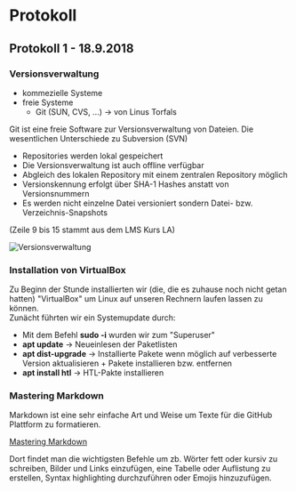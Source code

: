 # Protokoll
## Protokoll 1 - 18.9.2018

### Versionsverwaltung

* kommezielle Systeme
* freie Systeme
  * Git (SUN, CVS, ...) -> von Linus Torfals
  
Git ist eine freie Software zur Versionsverwaltung von Dateien.
Die wesentlichen Unterschiede zu Subversion (SVN)
* Repositories werden lokal gespeichert
* Die Versionsverwaltung ist auch offline verfügbar
* Abgleich des lokalen Repository mit einem zentralen Repository möglich
* Versionskennung erfolgt über SHA-1 Hashes anstatt von Versionsnummern
* Es werden nicht einzelne Datei versioniert sondern Datei- bzw. Verzeichnis-Snapshots

(Zeile 9 bis 15 stammt aus dem LMS Kurs LA)
 
 ![Versionsverwaltung](https://www.google.com/search?q=versionsverwaltung&client=ubuntu&hs=pTM&channel=fs&source=lnms&tbm=isch&sa=X&ved=0ahUKEwi_3dqxrsfdAhUQC-wKHUc4BcEQ_AUICygC&biw=1853&bih=821#imgrc=J9BhjeWrB4-leM:)
 
 ### Installation von VirtualBox
 
Zu Beginn der Stunde installierten wir (die, die es zuhause noch nicht getan hatten) "VirtualBox" um Linux auf unseren Rechnern laufen lassen zu können.  
Zunächt führten wir ein Systemupdate durch:
* Mit dem Befehl **sudo -i** wurden wir zum "Superuser"
* **apt update** -> Neueinlesen der Paketlisten
* **apt dist-upgrade** -> Installierte Pakete wenn möglich auf verbesserte Version aktualisieren + Pakete installieren bzw. entfernen
* **apt install htl** -> HTL-Pakte installieren

### Mastering Markdown

Markdown ist eine sehr einfache Art und Weise um Texte für die GitHub Plattform zu formatieren.  

[Mastering Markdown](https://guides.github.com/features/mastering-markdown/)

Dort findet man die wichtigsten Befehle um zb. Wörter fett oder kursiv zu schreiben, Bilder und Links einzufügen, eine Tabelle oder Auflistung zu erstellen, Syntax highlighting durchzuführen oder Emojis hinzuzufügen.
